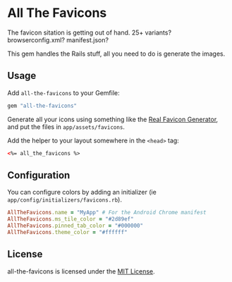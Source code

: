 # All The Favicons

The favicon sitation is getting out of hand. 25+ variants?
browserconfig.xml? manifest.json?

This gem handles the Rails stuff, all you need to do is generate the images.

## Usage

Add `all-the-favicons` to your Gemfile:

``` ruby
gem "all-the-favicons"
```

Generate all your icons using something like the
[Real Favicon Generator](http://realfavicongenerator.net), and put
the files in `app/assets/favicons`.

Add the helper to your layout somewhere in the `<head>` tag:

``` html
<%= all_the_favicons %>
```

## Configuration

You can configure colors by adding an initializer (ie
`app/config/initializers/favicons.rb`).

``` ruby
AllTheFavicons.name = "MyApp" # For the Android Chrome manifest
AllTheFavicons.ms_tile_color = "#2d89ef"
AllTheFavicons.pinned_tab_color = "#000000"
AllTheFavicons.theme_color = "#ffffff"
```

## License

all-the-favicons is licensed under the
[MIT License](http://www.opensource.org/licenses/MIT).
